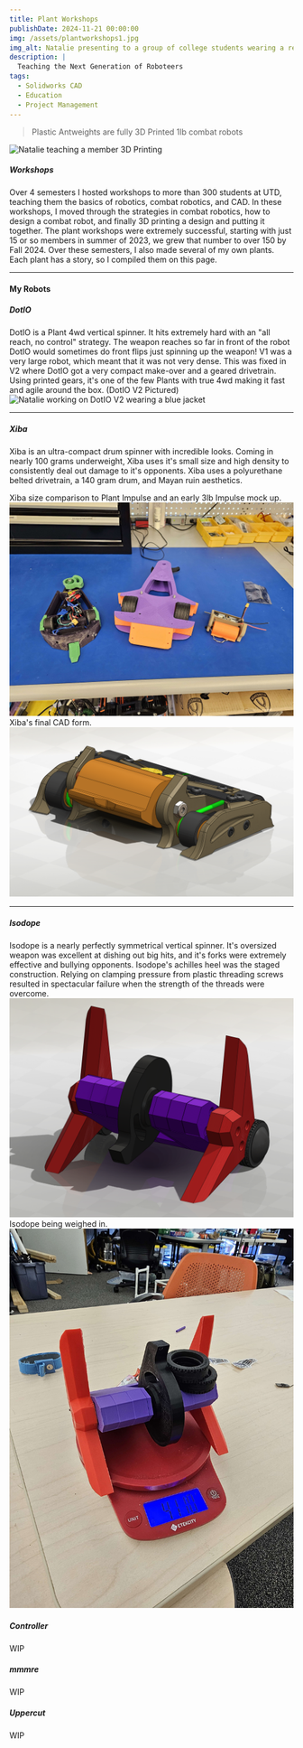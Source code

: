 ```yaml
---
title: Plant Workshops
publishDate: 2024-11-21 00:00:00
img: /assets/plantworkshops1.jpg
img_alt: Natalie presenting to a group of college students wearing a red polo
description: |
  Teaching the Next Generation of Roboteers
tags:
  - Solidworks CAD
  - Education
  - Project Management
---
```


> Plastic Antweights are fully 3D Printed 1lb combat robots

![Natalie teaching a member 3D Printing](plantworkshops2.png)

##### Workshops
Over 4 semesters I hosted workshops to more than 300 students at UTD, teaching them the basics of robotics, combat robotics, and CAD. In these workshops, I moved through the strategies in combat robotics, how to design a combat robot, and finally 3D printing a design and putting it together. The plant workshops were extremely successful, starting with just 15 or so members in summer of 2023, we grew that number to over 150 by Fall 2024. Over these semesters, I also made several of my own plants. Each plant has a story, so I compiled them on this page.

---
#### My Robots

##### DotIO
DotIO is a Plant 4wd vertical spinner. It hits extremely hard with an "all reach, no control" strategy. The weapon reaches so far in front of the robot DotIO would sometimes do front flips just spinning up the weapon! V1 was a very large robot, which meant that it was not very dense. This was fixed in V2 where DotIO got a very compact make-over and a geared drivetrain. Using printed gears, it's one of the few Plants with true 4wd making it fast and agile around the box.
(DotIO V2 Pictured)
![Natalie working on DotIO V2 wearing a blue jacket](dotio1.png)

---

##### Xiba
Xiba is an ultra-compact drum spinner with incredible looks. Coming in nearly 100 grams underweight, Xiba uses it's small size and high density to consistently deal out damage to it's opponents. Xiba uses a polyurethane belted drivetrain, a 140 gram drum, and Mayan ruin aesthetics.

Xiba size comparison to Plant Impulse and an early 3lb Impulse mock up.
![](xiba.jpg)
Xiba's final CAD form.
![](xiba2.png)

---

##### Isodope
Isodope is a nearly perfectly symmetrical vertical spinner. It's oversized weapon was excellent at  dishing out big hits, and it's forks were extremely effective and bullying opponents. Isodope's achilles heel was the staged construction. Relying on clamping pressure from plastic threading screws resulted in spectacular failure when the strength of the threads were overcome.
![Isodope's final CAD](isodope1.png)
Isodope being weighed in.
![Isodope on a scale reading 411 grams](isodope2.jpg)

##### Controller
WIP
##### mmmre
WIP
##### Uppercut
WIP